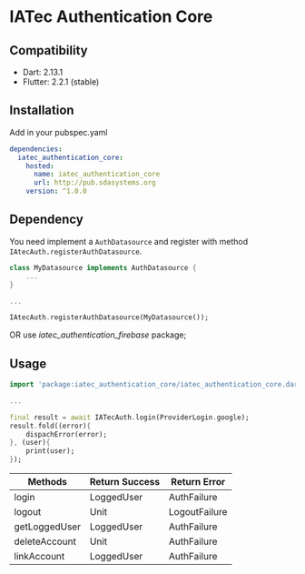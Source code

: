 # IATec Authentication Core

## Compatibility

- Dart: 2.13.1
- Flutter: 2.2.1 (stable)

## Installation

Add in your pubspec.yaml

```yaml
dependencies:
  iatec_authentication_core:
    hosted:
      name: iatec_authentication_core
      url: http://pub.sdasystems.org
    version: ^1.0.0
```

## Dependency

You need implement a ```AuthDatasource``` and register with method ```IAtecAuth.registerAuthDatasource```.

```dart
class MyDatasource implements AuthDatasource {
    ...
}

...

IAtecAuth.registerAuthDatasource(MyDatasource());

```

OR use *iatec_authentication_firebase* package;

## Usage

```dart
import 'package:iatec_authentication_core/iatec_authentication_core.dart'

...

final result = await IATecAuth.login(ProviderLogin.google);
result.fold((error){
    dispachError(error);
}, (user){
    print(user);
});


```


| Methods       | Return Success| Return Error   |   
|---------------|---------------|----------------|
| login         | LoggedUser    |  AuthFailure   |  
| logout        | Unit          |  LogoutFailure |  
| getLoggedUser | LoggedUser    |  AuthFailure   |  
| deleteAccount | Unit          |  AuthFailure   |  
| linkAccount   | LoggedUser    |  AuthFailure   |  
 